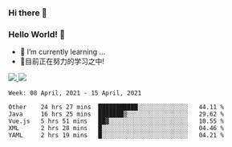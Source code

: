 ### Hi there 👋
### Hello World! 🙌

- 🌱 I’m currently learning ...
- 📖目前正在努力的学习之中!

<a href="https://github.com/anuraghazra/github-readme-stats">
  <img src="https://github-readme-stats.vercel.app/api?username=keyboardWithDream&show_icons=true&repo=github-readme-stats" />
</a>
<a href="https://github.com/anuraghazra/convoychat">
  <img src="https://github-readme-stats.vercel.app/api/top-langs/?username=keyboardWithDream&layout=compact&repo=convoychat" />
</a>



<!--START_SECTION:waka-->
```text
Week: 08 April, 2021 - 15 April, 2021

Other    24 hrs 27 mins  ███████████░░░░░░░░░░░░░░   44.11 % 
Java     16 hrs 25 mins  ███████▒░░░░░░░░░░░░░░░░░   29.62 % 
Vue.js   5 hrs 51 mins   ██▓░░░░░░░░░░░░░░░░░░░░░░   10.55 % 
XML      2 hrs 28 mins   █░░░░░░░░░░░░░░░░░░░░░░░░   04.46 % 
YAML     2 hrs 19 mins   █░░░░░░░░░░░░░░░░░░░░░░░░   04.21 % 
```
<!--END_SECTION:waka-->
